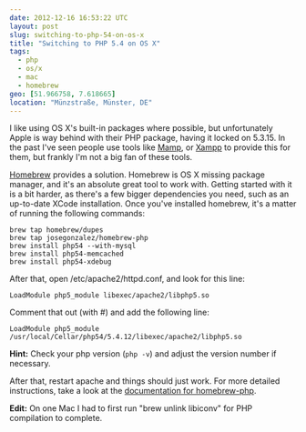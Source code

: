 ```yaml
---
date: 2012-12-16 16:53:22 UTC
layout: post
slug: switching-to-php-54-on-os-x
title: "Switching to PHP 5.4 on OS X"
tags:
  - php
  - os/x
  - mac
  - homebrew
geo: [51.966758, 7.618665]
location: "Münzstraße, Münster, DE"
---
```


I like using OS X's built-in packages where possible, but unfortunately Apple
is way behind with their PHP package, having it locked on 5.3.15. In the past
I've seen people use tools like [Mamp][1], or [Xampp][2] to provide this for
them, but frankly I'm not a big fan of these tools.

[Homebrew][3] provides a solution. Homebrew is OS X missing package manager,
and it's an absolute great tool to work with. Getting started with it is a bit
harder, as there's a few bigger dependencies you need, such as an up-to-date
XCode installation. Once you've installed homebrew, it's a matter of running
the following commands:

    brew tap homebrew/dupes
    brew tap josegonzalez/homebrew-php
    brew install php54 --with-mysql
    brew install php54-memcached
    brew install php54-xdebug

After that, open /etc/apache2/httpd.conf, and look for this line:

    LoadModule php5_module libexec/apache2/libphp5.so

Comment that out (with #) and add the following line:

    LoadModule php5_module /usr/local/Cellar/php54/5.4.12/libexec/apache2/libphp5.so

**Hint:** Check your php version (`php -v`) and adjust the version number if
necessary.

After that, restart apache and things should just work. For more detailed
instructions, take a look at the [documentation for homebrew-php][4].

**Edit:** On one Mac I had to first run "brew unlink libiconv" for PHP
compilation to complete.

[1]: http://www.mamp.info/en/index.html
[2]: http://www.apachefriends.org/en/xampp.html
[3]: http://mxcl.github.com/homebrew/
[4]: https://github.com/josegonzalez/homebrew-php

